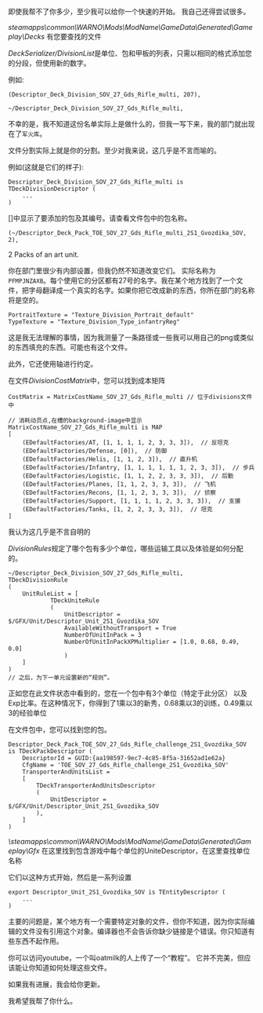 即使我帮不了你多少，至少我可以给你一个快速的开始。
我自己还得尝试很多。

*steamapps\common\WARNO\Mods\ModName\GameData\Generated\Gameplay\Decks*
有您要查找的文件

*DeckSerializer/DivisionList*是单位、包和甲板的列表，只需以相同的格式添加您的分段，但使用新的数字。

例如:

```ndf
(Descriptor_Deck_Division_SOV_27_Gds_Rifle_multi, 207),

~/Descriptor_Deck_Division_SOV_27_Gds_Rifle_multi,
```

不幸的是，我不知道这份名单实际上是做什么的，但我一写下来，我的部门就出现在了`军火库`。

文件分割实际上就是你的分割。至少对我来说，这几乎是不言而喻的。

例如(这就是它们的样子):

```ndf
Descriptor_Deck_Division_SOV_27_Gds_Rifle_multi is TDeckDivisionDescriptor (
    ...
)
```

[]中显示了要添加的包及其编号。请查看文件包中的包名称。

```ndf
(~/Descriptor_Deck_Pack_TOE_SOV_27_Gds_Rifle_multi_2S1_Gvozdika_SOV, 2),
```

2 Packs of an art unit.

你在部门里很少有内部设置，但我仍然不知道改变它们。
实际名称为`PFMPJNZAXB`。每个使用它的分区都有27号的名字。我在某个地方找到了一个文件，把字母翻译成一个真实的名字。如果你把它改成新的东西，你所在部门的名称将是空的。

```ndf
PortraitTexture = "Texture_Division_Portrait_default"
TypeTexture = "Texture_Division_Type_infantryReg"
```

这是我无法理解的事情，因为我测量了一条路径或一些我可以用自己的png或类似的东西填充的东西。可能也有这个文件。

此外，它还使用轴进行约定。

在文件*DivisionCostMatrix*中，您可以找到成本矩阵

```ndf
CostMatrix = MatrixCostName_SOV_27_Gds_Rifle_multi // 位于divisions文件中

// 消耗动员点,在槽的background-image中显示
MatrixCostName_SOV_27_Gds_Rifle_multi is MAP 
[
    (EDefaultFactories/AT, [1, 1, 1, 1, 2, 3, 3, 3]),  // 反坦克
    (EDefaultFactories/Defense, [0]),  // 防御
    (EDefaultFactories/Helis, [1, 1, 2, 3]),  // 直升机
    (EDefaultFactories/Infantry, [1, 1, 1, 1, 1, 1, 2, 3, 3]),  // 步兵
    (EDefaultFactories/Logistic, [1, 1, 2, 2, 3, 3, 3]),  // 后勤
    (EDefaultFactories/Planes, [1, 1, 2, 3, 3, 3]),  // 飞机
    (EDefaultFactories/Recons, [1, 1, 2, 3, 3, 3]),  // 侦察
    (EDefaultFactories/Support, [1, 1, 1, 1, 2, 3, 3, 3]),  // 支援
    (EDefaultFactories/Tanks, [1, 2, 2, 3, 3, 3]),  // 坦克
]
```
我认为这几乎是不言自明的

*DivisionRules*规定了哪个包有多少个单位，哪些运输工具以及体验是如何分配的。

```ndf
~/Descriptor_Deck_Division_SOV_27_Gds_Rifle_multi,
TDeckDivisionRule
(
    UnitRuleList = [
            TDeckUniteRule 
            (   
                UnitDescriptor = $/GFX/Unit/Descriptor_Unit_2S1_Gvozdika_SOV
                AvailableWithoutTransport = True
                NumberOfUnitInPack = 3
                NumberOfUnitInPackXPMultiplier = [1.0, 0.68, 0.49, 0.0]
                )
    ]
)
// 之后，为下一单元设置新的“规则”。
```

正如您在此文件状态中看到的，您在一个包中有3个单位（特定于此分区）
以及Exp比率。在这种情况下，你得到了1乘以3的新秀，0.68乘以3的训练，0.49乘以3的经验单位

在文件包中，您可以找到您的包。

```ndf
Descriptor_Deck_Pack_TOE_SOV_27_Gds_Rifle_challenge_2S1_Gvozdika_SOV is TDeckPackDescriptor (
    DescriptorId = GUID:{aa198597-9ec7-4c85-8f5a-31652ad1e62a}
    CfgName = 'TOE_SOV_27_Gds_Rifle_challenge_2S1_Gvozdika_SOV'
    TransporterAndUnitsList = 
    [
        TDeckTransporterAndUnitsDescriptor 
        (
            UnitDescriptor = $/GFX/Unit/Descriptor_Unit_2S1_Gvozdika_SOV
        ),
    ]
)
```

*\steamapps\common\WARNO\Mods\ModName\GameData\Generated\Gameplay\Gfx*
在这里找到包含游戏中每个单位的UniteDescriptor，在这里查找单位名称

它们以这种方式开始，然后是一系列设置

```ndf
export Descriptor_Unit_2S1_Gvozdika_SOV is TEntityDescriptor (
    ...
)
```

主要的问题是，某个地方有一个需要特定对象的文件，但你不知道，因为你实际编辑的文件没有引用这个对象。编译器也不会告诉你缺少链接是个错误。你只知道有些东西不起作用。

你可以访问youtube，一个叫oatmilk的人上传了一个“教程”。
它并不完美，但应该能让你知道如何处理这些文件。

如果我有进展，我会给你更新。

我希望我帮了你什么。